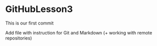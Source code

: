 # GitHubLesson3

This is our first commit

Add file with instruction for Git and Markdown (+ working with remote repositories)